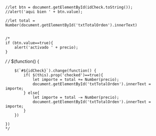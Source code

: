     //let btn = document.getElementById(idCheck.toString());
    //alert('aqui bien ' + btn.value);

    //let total = Number(document.getElementById('txtTotalOrden').innerText)
    
    
    /*
    if (btn.value==true){
        alert('activado ' + precio);
    }
*/
    /*
    $(function() {
        
        $(`#${idCheck}`).change(function() {
            if( $(this).prop('checked')==true){
                let importe = total += Number(precio);
                document.getElementById('txtTotalOrden').innerText = importe;
            } else{
                let importe = total -= Number(precio);
                document.getElementById('txtTotalOrden').innerText = importe;
            }
        })
        
    })
    */




    